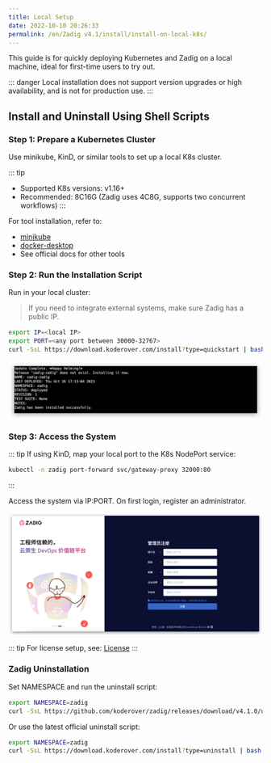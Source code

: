 ```yaml
---
title: Local Setup
date: 2022-10-10 20:26:33
permalink: /en/Zadig v4.1/install/install-on-local-k8s/
---
```


This guide is for quickly deploying Kubernetes and Zadig on a local machine, ideal for first-time users to try out.

::: danger
Local installation does not support version upgrades or high availability, and is not for production use.
:::

## Install and Uninstall Using Shell Scripts

### Step 1: Prepare a Kubernetes Cluster

Use minikube, KinD, or similar tools to set up a local K8s cluster.

::: tip
- Supported K8s versions: v1.16+
- Recommended: 8C16G (Zadig uses 4C8G, supports two concurrent workflows)
:::

For tool installation, refer to:

- [minikube](https://minikube.sigs.k8s.io/docs/start/)
- [docker-desktop](https://www.docker.com/products/docker-desktop/)
- See official docs for other tools

### Step 2: Run the Installation Script

Run in your local cluster:

> If you need to integrate external systems, make sure Zadig has a public IP.

```bash
export IP=<local IP>
export PORT=<any port between 30000-32767>
curl -SsL https://download.koderover.com/install?type=quickstart | bash
```
![Local installation](../../../_images/install_zadig_on_local_1.png)

### Step 3: Access the System

::: tip
If using KinD, map your local port to the K8s NodePort service:

```bash
kubectl -n zadig port-forward svc/gateway-proxy 32000:80
```
:::

Access the system via IP:PORT. On first login, register an administrator.

![Local installation](../../../_images/install_zadig_on_init.png)

::: tip
For license setup, see: [License](/en/Zadig%20v4.1/enterprise-mgr/#license)
:::

### Zadig Uninstallation

Set NAMESPACE and run the uninstall script:

```bash
export NAMESPACE=zadig
curl -SsL https://github.com/koderover/zadig/releases/download/v4.1.0/uninstall.sh | bash
```

Or use the latest official uninstall script:

```bash
export NAMESPACE=zadig
curl -SsL https://download.koderover.com/install?type=uninstall | bash
```
